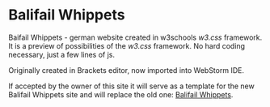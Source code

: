 # Balifail Whippets

Baifail Whippets - german website created in w3schools *w3.css* framework.
It is a preview of possibilities of the *w3.css* framework.
No hard coding necessary, just a few lines of js.

Originally created in Brackets editor, now imported into WebStorm IDE.

If accepted by the owner of this site it will serve as a template for the new Balifail Whippets site
and will replace the old one: [Balifail Whippets](http://members.chello.at/balifail/).
